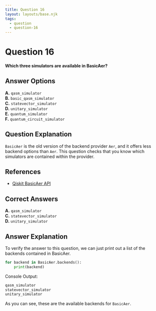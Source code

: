 ```yaml
---
title: Question 16
layout: layouts/base.njk
tags:
  - question
  - question-16
---
```

# Question 16

#### Which three simulators are available in BasicAer?


## Answer Options

**A.** `qasm_simulator`  
**B.** `basic_qasm_simulator`  
**C.** `statevector_simulator`  
**D.** `unitary_simulator`  
**E.** `quantum_simulator`  
**F.** `quantum_circuit_simulator`  

## Question Explanation

`BasicAer` is the old version of the backend provider `Aer`, and it offers less backend options than `Aer`.
This question checks that you know which simulators are contained within the provider.

## References

* [Qiskit BasicAer API](https://qiskit.org/documentation/apidoc/providers_basicaer.html#module-qiskit.providers.basicaer)

## Correct Answers

**A.** `qasm_simulator`  
**C.** `statevector_simulator`  
**D.** `unitary_simulator`  

## Answer Explanation

To verify the answer to this question, we can just print out a list of the backends contained in BasicAer.


```python
for backend in BasicAer.backends():
    print(backend)
```

Console Output:
```bash
qasm_simulator
statevector_simulator
unitary_simulator

```

As you can see, these are the available backends for `BasicAer`.
